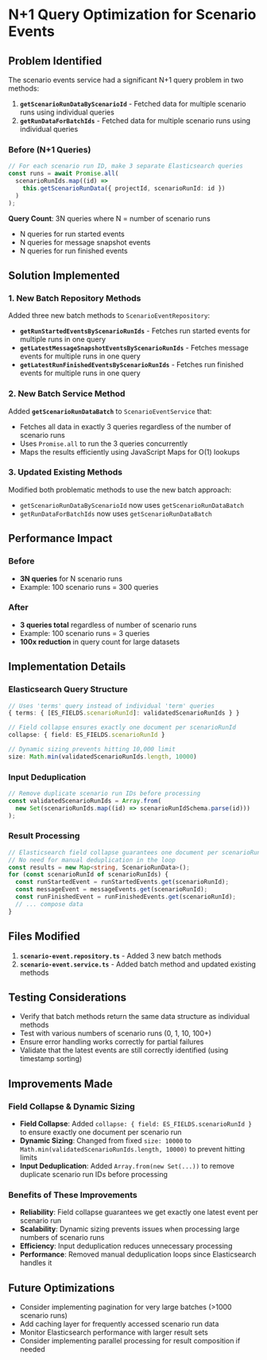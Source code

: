 # N+1 Query Optimization for Scenario Events

## Problem Identified

The scenario events service had a significant N+1 query problem in two methods:

1. **`getScenarioRunDataByScenarioId`** - Fetched data for multiple scenario runs using individual queries
2. **`getRunDataForBatchIds`** - Fetched data for multiple scenario runs using individual queries

### Before (N+1 Queries)

```typescript
// For each scenario run ID, make 3 separate Elasticsearch queries
const runs = await Promise.all(
  scenarioRunIds.map((id) =>
    this.getScenarioRunData({ projectId, scenarioRunId: id })
  )
);
```

**Query Count**: 3N queries where N = number of scenario runs

- N queries for run started events
- N queries for message snapshot events
- N queries for run finished events

## Solution Implemented

### 1. New Batch Repository Methods

Added three new batch methods to `ScenarioEventRepository`:

- **`getRunStartedEventsByScenarioRunIds`** - Fetches run started events for multiple runs in one query
- **`getLatestMessageSnapshotEventsByScenarioRunIds`** - Fetches message events for multiple runs in one query
- **`getLatestRunFinishedEventsByScenarioRunIds`** - Fetches run finished events for multiple runs in one query

### 2. New Batch Service Method

Added **`getScenarioRunDataBatch`** to `ScenarioEventService` that:

- Fetches all data in exactly 3 queries regardless of the number of scenario runs
- Uses `Promise.all` to run the 3 queries concurrently
- Maps the results efficiently using JavaScript Maps for O(1) lookups

### 3. Updated Existing Methods

Modified both problematic methods to use the new batch approach:

- `getScenarioRunDataByScenarioId` now uses `getScenarioRunDataBatch`
- `getRunDataForBatchIds` now uses `getScenarioRunDataBatch`

## Performance Impact

### Before

- **3N queries** for N scenario runs
- Example: 100 scenario runs = 300 queries

### After

- **3 queries total** regardless of number of scenario runs
- Example: 100 scenario runs = 3 queries
- **100x reduction** in query count for large datasets

## Implementation Details

### Elasticsearch Query Structure

```typescript
// Uses 'terms' query instead of individual 'term' queries
{ terms: { [ES_FIELDS.scenarioRunId]: validatedScenarioRunIds } }

// Field collapse ensures exactly one document per scenarioRunId
collapse: { field: ES_FIELDS.scenarioRunId }

// Dynamic sizing prevents hitting 10,000 limit
size: Math.min(validatedScenarioRunIds.length, 10000)
```

### Input Deduplication

```typescript
// Remove duplicate scenario run IDs before processing
const validatedScenarioRunIds = Array.from(
  new Set(scenarioRunIds.map((id) => scenarioRunIdSchema.parse(id)))
);
```

### Result Processing

```typescript
// Elasticsearch field collapse guarantees one document per scenarioRunId
// No need for manual deduplication in the loop
const results = new Map<string, ScenarioRunData>();
for (const scenarioRunId of scenarioRunIds) {
  const runStartedEvent = runStartedEvents.get(scenarioRunId);
  const messageEvent = messageEvents.get(scenarioRunId);
  const runFinishedEvent = runFinishedEvents.get(scenarioRunId);
  // ... compose data
}
```

## Files Modified

1. **`scenario-event.repository.ts`** - Added 3 new batch methods
2. **`scenario-event.service.ts`** - Added batch method and updated existing methods

## Testing Considerations

- Verify that batch methods return the same data structure as individual methods
- Test with various numbers of scenario runs (0, 1, 10, 100+)
- Ensure error handling works correctly for partial failures
- Validate that the latest events are still correctly identified (using timestamp sorting)

## Improvements Made

### Field Collapse & Dynamic Sizing

- **Field Collapse**: Added `collapse: { field: ES_FIELDS.scenarioRunId }` to ensure exactly one document per scenario run
- **Dynamic Sizing**: Changed from fixed `size: 10000` to `Math.min(validatedScenarioRunIds.length, 10000)` to prevent hitting limits
- **Input Deduplication**: Added `Array.from(new Set(...))` to remove duplicate scenario run IDs before processing

### Benefits of These Improvements

- **Reliability**: Field collapse guarantees we get exactly one latest event per scenario run
- **Scalability**: Dynamic sizing prevents issues when processing large numbers of scenario runs
- **Efficiency**: Input deduplication reduces unnecessary processing
- **Performance**: Removed manual deduplication loops since Elasticsearch handles it

## Future Optimizations

- Consider implementing pagination for very large batches (>1000 scenario runs)
- Add caching layer for frequently accessed scenario run data
- Monitor Elasticsearch performance with larger result sets
- Consider implementing parallel processing for result composition if needed
